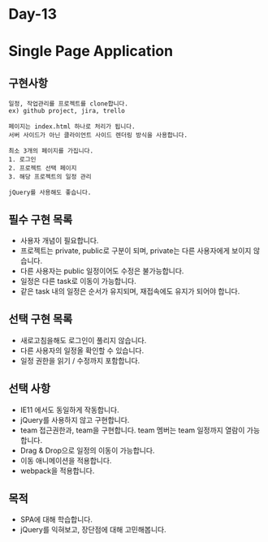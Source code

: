 # Day-13

# Single Page Application

## 구현사항

```
일정, 작업관리를 프로젝트를 clone합니다.
ex) github project, jira, trello

페이지는 index.html 하나로 처리가 됩니다.
서버 사이드가 아닌 클라이언트 사이드 렌더링 방식을 사용합니다.

최소 3개의 페이지를 가집니다.
1. 로그인
2. 프로젝트 선택 페이지
3. 해당 프로젝트의 일정 관리

jQuery를 사용해도 좋습니다.
```

## 필수 구현 목록

- 사용자 개념이 필요합니다.
- 프로젝트는 private, public로 구분이 되며, private는 다른 사용자에게 보이지 않습니다.
- 다른 사용자는 public 일정이어도 수정은 불가능합니다.
- 일정은 다른 task로 이동이 가능합니다.
- 같은 task 내의 일정은 순서가 유지되며, 재접속에도 유지가 되어야 합니다.

## 선택 구현 목록

- 새로고침을해도 로그인이 풀리지 않습니다.
- 다른 사용자의 일정올 확인할 수 있습니다.
- 일정 권한을 읽기 / 수정까지 포함합니다.

## 선택 사항

- IE11 에서도 동일하게 작동합니다.
- jQuery를 사용하지 않고 구현합니다.
- team 접근권한과, team을 구현합니다. team 멤버는 team 일정까지 열람이 가능합니다.
- Drag & Drop으로 일정의 이동이 가능합니다.
- 이동 애니메이션을 적용합니다.
- webpack을 적용합니다.

## 목적

- SPA에 대해 학습합니다.
- jQuery를 익혀보고, 장단점에 대해 고민해봅니다.

